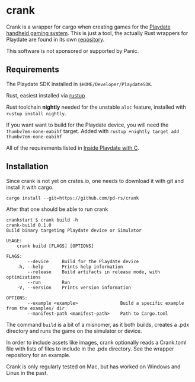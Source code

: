 # crank

Crank is a wrapper for cargo when creating games for the [Playdate handheld gaming system](https://play.date). This is just a tool, the actually Rust wrappers for Playdate are found in its own [repository](https://github.com/rtsuk/crankstart).

This software is not sponsored or supported by Panic.

## Requirements

The Playdate SDK installed in `$HOME/Developer/PlaydateSDK`.

Rust, easiest installed via [rustup](https://rustup.rs)

Rust toolchain __nightly__ needed for the unstable `aloc` feature, installed with `rustup install nightly`.

If you want want to build for the Playdate device, you will need the `thumbv7em-none-eabihf` target. Added with `rustup +nightly target add thumbv7em-none-eabihf`

All of the requirements listed in [Inside Playdate with C](https://sdk.play.date/inside-playdate-with-c#_prerequisites).

## Installation

Since crank is not yet on crates.io, one needs to download it with git and install it with cargo.

    cargo install --git=https://github.com/pd-rs/crank

After that one should be able to run crank

    crankstart $ crank build -h
    crank-build 0.1.0
    Build binary targeting Playdate device or Simulator

    USAGE:
        crank build [FLAGS] [OPTIONS]

    FLAGS:
            --device     Build for the Playdate device
        -h, --help       Prints help information
            --release    Build artifacts in release mode, with optimizations
            --run        Run
        -V, --version    Prints version information

    OPTIONS:
            --example <example>                Build a specific example from the examples/ dir
            --manifest-path <manifest-path>    Path to Cargo.toml

The command `build` is a bit of a misnomer, as it both builds, creates a .pdx directory and runs the game on the simulator or device.

In order to include assets like images, crank optionally reads a Crank.toml file with lists of files to include in the .pdx directory. See the wrapper repository for an example.

Crank is only regularly tested on Mac, but has worked on Windows and Linux in the past.
